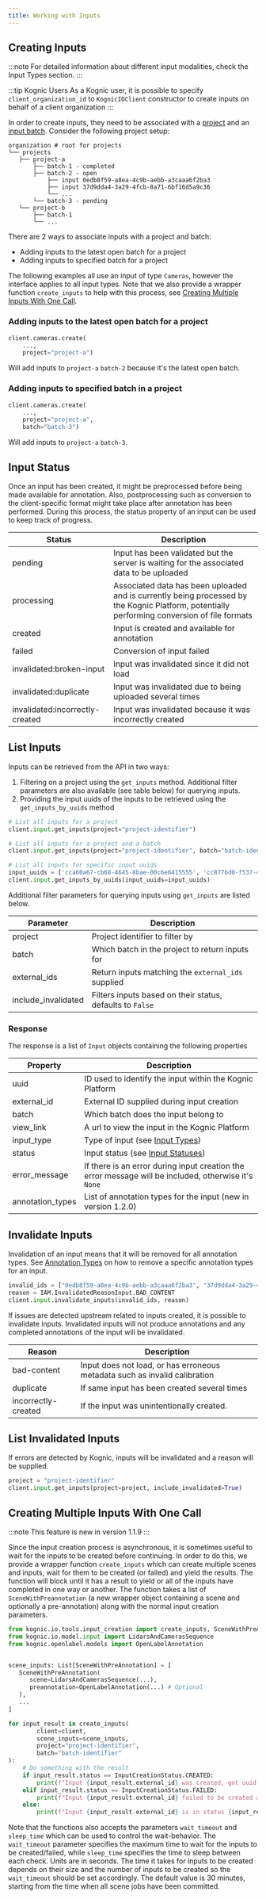 ```yaml
---
title: Working with Inputs
---
```


## Creating Inputs

:::note
For detailed information about different input modalities, check the Input Types section.
:::

:::tip Kognic Users
As a Kognic user, it is possible to specify `client_organization_id` to `KognicIOClient` constructor to create inputs on behalf of a client organization
:::

In order to create inputs, they need to be associated with a [project](project) and an [input batch](project#batch). Consider the following project setup:

```
organization # root for projects
└── projects
   ├── project-a
       ├── batch-1 - completed
       ├── batch-2 - open
           ├── input 0edb8f59-a8ea-4c9b-aebb-a3caaa6f2ba3
           ├── input 37d9dda4-3a29-4fcb-8a71-6bf16d5a9c36
           └── ...
       └── batch-3 - pending
   └── project-b
       ├── batch-1
       └── ...
```

There are 2 ways to associate inputs with a project and batch:

- Adding inputs to the latest open batch for a project
- Adding inputs to specified batch for a project

The following examples all use an input of type `Cameras`, however the interface applies to all input types. Note that
we also provide a wrapper function `create_inputs` to help with this process, see [Creating Multiple Inputs With One Call](#creating-multiple-inputs-with-one-call).

### Adding inputs to the latest open batch for a project

```python
client.cameras.create(
    ...,
    project="project-a")
```

Will add inputs to `project-a` `batch-2` because it's the latest open batch.

### Adding inputs to specified batch in a project

```python
client.cameras.create(
    ...,
    project="project-a",
    batch="batch-3")
```

Will add inputs to `project-a` `batch-3`.


## Input Status

Once an input has been created, it might be preprocessed before being made available for annotation. Also, postprocessing such as conversion to the client-specific format might take place after annotation has been performed. During this process, the status property of an input can be used to keep track of progress.

| Status                          | Description                                                                                                                                  |
|---------------------------------|----------------------------------------------------------------------------------------------------------------------------------------------|
| pending                         | Input has been validated but the server is waiting for the associated data to be uploaded                                                    |
| processing                      | Associated data has been uploaded and is currently being processed by the Kognic Platform, potentially performing conversion of file formats |
| created                         | Input is created and available for annotation                                                                                                |
| failed                          | Conversion of input failed                                                                                                                   |
| invalidated:broken-input        | Input was invalidated since it did not load                                                                                                  |
| invalidated:duplicate           | Input was invalidated due to being uploaded several times                                                                                    |
| invalidated:incorrectly-created | Input was invalidated because it was incorrectly created                                                                                     |

## List Inputs



Inputs can be retrieved from the API in two ways:
1. Filtering on a project using the `get_inputs` method. Additional filter parameters are also available 
   (see table below) for querying inputs.
2. Providing the input uuids of the inputs to be retrieved using the `get_inputs_by_uuids` method

```python
# List all inputs for a project
client.input.get_inputs(project="project-identifier")

# List all inputs for a project and a batch
client.input.get_inputs(project="project-identifier", batch="batch-identifier") 

# List all inputs for specific input uuids
input_uuids = ['cca60a67-cb68-4645-8bae-00c6e6415555', 'cc8776d0-f537-4094-8b11-8c2111741e2f', ...]
client.input.get_inputs_by_uuids(input_uuids=input_uuids)
```

Additional filter parameters for querying inputs using `get_inputs` are listed below.

| Parameter           | Description                                               |
|---------------------|-----------------------------------------------------------|
| project             | Project identifier to filter by                           |
| batch               | Which batch in the project to return inputs for           |
| external_ids        | Return inputs matching the `external_ids` supplied        |
| include_invalidated | Filters inputs based on their status, defaults to `False` |

### Response
The response is a list of `Input` objects containing the following properties

| Property         | Description                                                                                          |
|------------------|------------------------------------------------------------------------------------------------------|
| uuid             | ID used to identify the input within the Kognic Platform                                             |
| external_id      | External ID supplied during input creation                                                           |
| batch            | Which batch does the input belong to                                                                 |
| view_link        | A url to view the input in the Kognic Platform                                                       |
| input_type       | Type of input (see [Input Types](../key_concepts.md))                                                |
| status           | Input status (see [Input Statuses](#input-status))                                                   |
| error_message    | If there is an error during input creation the error message will be included, otherwise it's `None` |
| annotation_types | List of annotation types for the input (new in version 1.2.0)                                        |

## Invalidate Inputs

Invalidation of an input means that it will be removed for all annotation types. See [Annotation Types](annotation_types.md)
on how to remove a specific annotation types for an input.

```python
invalid_ids = ["0edb8f59-a8ea-4c9b-aebb-a3caaa6f2ba3", "37d9dda4-3a29-4fcb-8a71-6bf16d5a9c36"]
reason = IAM.InvalidatedReasonInput.BAD_CONTENT
client.input.invalidate_inputs(invalid_ids, reason)
```

If issues are detected upstream related to inputs created, it is possible to invalidate inputs.
Invalidated inputs will not produce annotations and any completed annotations of the input will be invalidated.

| Reason              | Description                                                                |
|---------------------|----------------------------------------------------------------------------|
| bad-content         | Input does not load, or has erroneous metadata such as invalid calibration |
| duplicate           | If same input has been created several times                               |
| incorrectly-created | If the input was unintentionally created.                                  |

## List Invalidated Inputs

If errors are detected by Kognic, inputs will be invalidated and a reason will be supplied.

```python
project = "project-identifier"
client.input.get_inputs(project=project, include_invalidated=True)
```


## Creating Multiple Inputs With One Call
:::note
This feature is new in version 1.1.9
:::

Since the input creation process is asynchronous, it is sometimes useful to wait for the inputs to be created before continuing.
In order to do this, we provide a wrapper function `create_inputs` which can create multiple scenes and inputs, 
wait for them to be created (or failed) and yield the results. The function will block until it has a result to yield 
or all of the inputs have completed in one way or another. The function takes a list of `SceneWithPreannotation` 
(a new wrapper object containing a scene and optionally a pre-annotation) along with the normal input creation parameters. 


```python
from kognic.io.tools.input_creation import create_inputs, SceneWithPreAnnotation, InputCreationStatus
from kognic.io.model.input import LidarsAndCamerasSequence
from kognic.openlabel.models import OpenLabelAnnotation


scene_inputs: List[SceneWithPreAnnotation] = [
   SceneWithPreAnnotation(
      scene=LidarsAndCamerasSequence(...), 
      preannotation=OpenLabelAnnotation(...) # Optional
   ),
   ...
]

for input_result in create_inputs(
        client=client, 
        scene_inputs=scene_inputs, 
        project="project-identifier", 
        batch="batch-identifier"
):
    # Do something with the result
    if input_result.status == InputCreationStatus.CREATED:
        print(f"Input {input_result.external_id} was created, got uuid {input_result.input_uuid}")
    elif input_result.status == InputCreationStatus.FAILED:
        print(f"Input {input_result.external_id} failed to be created at stage {input_result.error.stage} with error {input_result.error.message}")
    else:
        print(f"Input {input_result.external_id} is in status {input_result.status}")
```

Note that the functions also accepts the parameters `wait_timeout` and `sleep_time` which can be used to control the 
wait-behavior. The `wait_timeout` parameter specifies the maximum time to wait for the inputs to be created/failed, while
`sleep_time` specifies the time to sleep between each check. Units are in seconds. The time it takes for inputs to be created 
depends on their size and the number of inputs to be created so the `wait_timeout` should be set accordingly. 
The default value is 30 minutes, starting from the time when all scene jobs have been committed.
